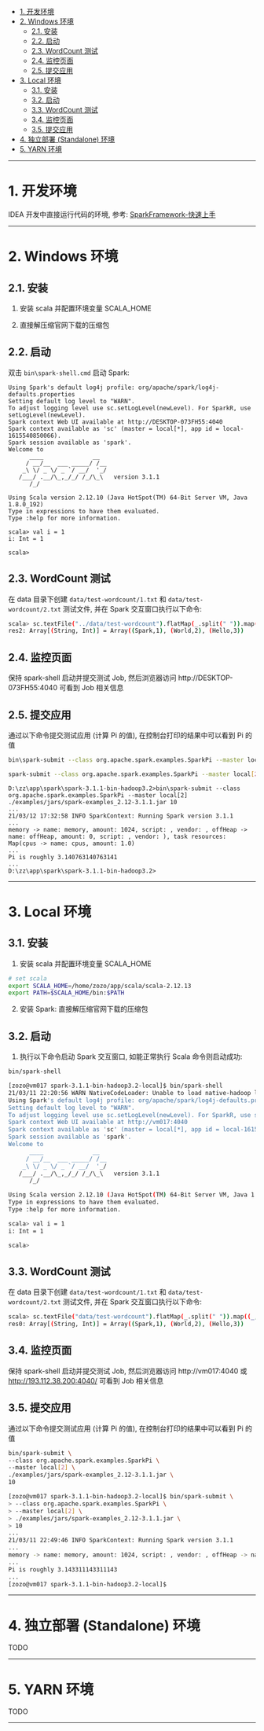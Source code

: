 
- [1. 开发环境](#1-开发环境)
- [2. Windows 环境](#2-windows-环境)
    - [2.1. 安装](#21-安装)
    - [2.2. 启动](#22-启动)
    - [2.3. WordCount 测试](#23-wordcount-测试)
    - [2.4. 监控页面](#24-监控页面)
    - [2.5. 提交应用](#25-提交应用)
- [3. Local 环境](#3-local-环境)
    - [3.1. 安装](#31-安装)
    - [3.2. 启动](#32-启动)
    - [3.3. WordCount 测试](#33-wordcount-测试)
    - [3.4. 监控页面](#34-监控页面)
    - [3.5. 提交应用](#35-提交应用)
- [4. 独立部署 (Standalone) 环境](#4-独立部署-standalone-环境)
- [5. YARN 环境](#5-yarn-环境)

---

# 1. 开发环境

IDEA 开发中直接运行代码的环境, 参考: [SparkFramework-快速上手](https://github.com/zozospider/note/blob/master/data-system/Spark/Spark-V1-SparkFramework-快速上手.md)

---


# 2. Windows 环境

## 2.1. 安装

1. 安装 scala 并配置环境变量 SCALA_HOME

2. 直接解压缩官网下载的压缩包

## 2.2. 启动

双击 `bin\spark-shell.cmd` 启动 Spark:

```
Using Spark's default log4j profile: org/apache/spark/log4j-defaults.properties
Setting default log level to "WARN".
To adjust logging level use sc.setLogLevel(newLevel). For SparkR, use setLogLevel(newLevel).
Spark context Web UI available at http://DESKTOP-073FH55:4040
Spark context available as 'sc' (master = local[*], app id = local-1615540850066).
Spark session available as 'spark'.
Welcome to
      ____              __
     / __/__  ___ _____/ /__
    _\ \/ _ \/ _ `/ __/  '_/
   /___/ .__/\_,_/_/ /_/\_\   version 3.1.1
      /_/

Using Scala version 2.12.10 (Java HotSpot(TM) 64-Bit Server VM, Java 1.8.0_192)
Type in expressions to have them evaluated.
Type :help for more information.

scala> val i = 1
i: Int = 1

scala>
```

## 2.3. WordCount 测试

在 data 目录下创建 `data/test-wordcount/1.txt` 和 `data/test-wordcount/2.txt` 测试文件, 并在 Spark 交互窗口执行以下命令:

```bash
scala> sc.textFile("../data/test-wordcount").flatMap(_.split(" ")).map((_, 1)).reduceByKey(_ + _).collect
res2: Array[(String, Int)] = Array((Spark,1), (World,2), (Hello,3))
```

## 2.4. 监控页面

保持 spark-shell 启动并提交测试 Job, 然后浏览器访问 http://DESKTOP-073FH55:4040 可看到 Job 相关信息

## 2.5. 提交应用

通过以下命令提交测试应用 (计算 Pi 的值), 在控制台打印的结果中可以看到 Pi 的值

```bash
bin\spark-submit --class org.apache.spark.examples.SparkPi --master local[2] ./examples/jars/spark-examples_2.12-3.1.1.jar 10

spark-submit --class org.apache.spark.examples.SparkPi --master local[2] ../examples/jars/spark-examples_2.12-3.1.1.jar 10
```

```
D:\zz\app\spark\spark-3.1.1-bin-hadoop3.2>bin\spark-submit --class org.apache.spark.examples.SparkPi --master local[2] ./examples/jars/spark-examples_2.12-3.1.1.jar 10
...
21/03/12 17:32:58 INFO SparkContext: Running Spark version 3.1.1
...
memory -> name: memory, amount: 1024, script: , vendor: , offHeap -> name: offHeap, amount: 0, script: , vendor: ), task resources: Map(cpus -> name: cpus, amount: 1.0)
...
Pi is roughly 3.140763140763141
...
D:\zz\app\spark\spark-3.1.1-bin-hadoop3.2>
```

---

# 3. Local 环境

## 3.1. 安装

1. 安装 scala 并配置环境变量 SCALA_HOME

```bash
# set scala
export SCALA_HOME=/home/zozo/app/scala/scala-2.12.13
export PATH=$SCALA_HOME/bin:$PATH
```

2. 安装 Spark: 直接解压缩官网下载的压缩包

## 3.2. 启动

1. 执行以下命令启动 Spark 交互窗口, 如能正常执行 Scala 命令则启动成功:

```bash
bin/spark-shell
```

```bash
[zozo@vm017 spark-3.1.1-bin-hadoop3.2-local]$ bin/spark-shell
21/03/11 22:20:56 WARN NativeCodeLoader: Unable to load native-hadoop library for your platform... using builtin-java classes where applicable
Using Spark's default log4j profile: org/apache/spark/log4j-defaults.properties
Setting default log level to "WARN".
To adjust logging level use sc.setLogLevel(newLevel). For SparkR, use setLogLevel(newLevel).
Spark context Web UI available at http://vm017:4040
Spark context available as 'sc' (master = local[*], app id = local-1615472464495).
Spark session available as 'spark'.
Welcome to
      ____              __
     / __/__  ___ _____/ /__
    _\ \/ _ \/ _ `/ __/  '_/
   /___/ .__/\_,_/_/ /_/\_\   version 3.1.1
      /_/

Using Scala version 2.12.10 (Java HotSpot(TM) 64-Bit Server VM, Java 1.8.0_192)
Type in expressions to have them evaluated.
Type :help for more information.

scala> val i = 1
i: Int = 1

scala>
```

## 3.3. WordCount 测试

在 data 目录下创建 `data/test-wordcount/1.txt` 和 `data/test-wordcount/2.txt` 测试文件, 并在 Spark 交互窗口执行以下命令:

```bash
scala> sc.textFile("data/test-wordcount").flatMap(_.split(" ")).map((_, 1)).reduceByKey(_ + _).collect
res0: Array[(String, Int)] = Array((Spark,1), (World,2), (Hello,3))
```

## 3.4. 监控页面

保持 spark-shell 启动并提交测试 Job, 然后浏览器访问 http://vm017:4040 或 http://193.112.38.200:4040/ 可看到 Job 相关信息

## 3.5. 提交应用

通过以下命令提交测试应用 (计算 Pi 的值), 在控制台打印的结果中可以看到 Pi 的值

```bash
bin/spark-submit \
--class org.apache.spark.examples.SparkPi \
--master local[2] \
./examples/jars/spark-examples_2.12-3.1.1.jar \
10
```

```bash
[zozo@vm017 spark-3.1.1-bin-hadoop3.2-local]$ bin/spark-submit \
> --class org.apache.spark.examples.SparkPi \
> --master local[2] \
> ./examples/jars/spark-examples_2.12-3.1.1.jar \
> 10
...
21/03/11 22:49:46 INFO SparkContext: Running Spark version 3.1.1
...
memory -> name: memory, amount: 1024, script: , vendor: , offHeap -> name: offHeap, amount: 0, script: , vendor: ), task resources: Map(cpus -> name: cpus, amount: 1.0)
...
Pi is roughly 3.143311143311143
...
[zozo@vm017 spark-3.1.1-bin-hadoop3.2-local]$
```

---

# 4. 独立部署 (Standalone) 环境

TODO

---

# 5. YARN 环境

TODO

---
